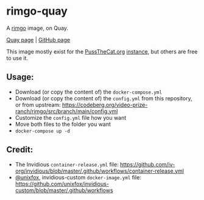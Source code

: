 # rimgo-quay

A [rimgo](https://codeberg.org/video-prize-ranch/rimgo) image, on Quay.

[Quay page](https://quay.io/repository/pussthecatorg/rimgo) | [GitHub page](https://github.com/PussTheCat-org/rimgo-quay)

This image mostly exist for the [PussTheCat.org](https://pussthecat.org/) [instance](https://rimgo.pussthecat.org/), but others are free to use it.

## Usage:

- Download (or copy the content of) the `docker-compose.yml` 
- Download (or copy the content of) the `config.yml` from this repository, or from upstream: https://codeberg.org/video-prize-ranch/rimgo/src/branch/main/config.yml
- Customize the `config.yml` file how you want
- Move both files to the folder you want
- `docker-compose up -d`

## Credit:

- The Invidious `container-release.yml` file: https://github.com/iv-org/invidious/blob/master/.github/workflows/container-release.yml
- [@unixfox](https://github.com/unixfox), invidious-custom `docker-image.yml` file: https://github.com/unixfox/invidious-custom/blob/master/.github/workflows
